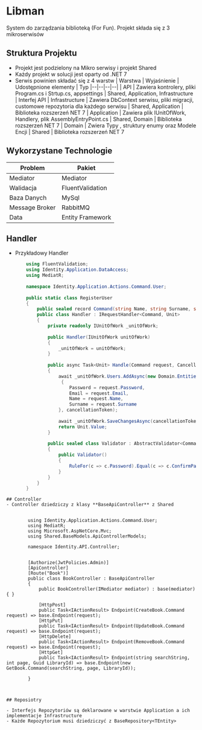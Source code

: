 
# Libman
System do zarządzania biblioteką (For Fun). Projekt składa się z 3 mikroserwisów 
## Struktura Projektu 
 - Projekt jest podzielony na Mikro serwisy i projekt Shared
 - Każdy projekt w solucji jest oparty od .NET 7
 - Serwis powinien  składać się z 4 warstw
	| Warstwa  |  Wyjaśnienie  |  Udostępnione elementy | Typ
	|--|--|--|--| 
	| API | Zawiera kontrolery, pliki Program.cs i Strtup.cs, appsettings | Shared, Application, Infrastructure | Interfej API 
	| Infrastructure | Zawiera DbContext serwisu, pliki migracji, customowe repozytoria dla każdego serwisu | Shared, Application | Biblioteka rozszerzeń NET 7
	| Application | Zawiera plik IUnitOfWork, Handlery, plik AssemblyEntryPoint.cs | Shared, Domain | Biblioteka rozszerzeń NET 7
	| Domain | Zwiera Typy , struktury enumy oraz Modele Encji | Shared | Biblioteka rozszerzeń NET 7


## Wykorzystane Technologie
| Problem | Pakiet |
|---|---|
| Mediator | Mediator |
| Walidacja | FluentValidation |
| Baza Danych | MySql | 
| Message Broker | RabbitMQ |
| Data | Entity Framework |

## Handler

- Przykładowy Handler
	```csharp
        using FluentValidation;  
	    using Identity.Application.DataAccess;  
	    using MediatR;  
      
	    namespace Identity.Application.Actions.Command.User;  
      
	    public static class RegisterUser  
	    {  
		    public sealed record Command(string Name, string Surname, string Email, string Password, string ConfirmPassword) : 	IRequest<Unit>;  
	        public class Handler : IRequestHandler<Command, Unit>  
		    {  
	            private readonly IUnitOfWork _unitOfWork;  
      
	            public Handler(IUnitOfWork unitOfWork)  
	            {  
	                _unitOfWork = unitOfWork;  
	            }  
      
	            public async Task<Unit> Handle(Command request, CancellationToken cancellationToken)  
	            {  
	                await _unitOfWork.Users.AddAsync(new Domain.Entities.User()  
				     {  
	                    Password = request.Password,  
	                    Email = request.Email,  
	                    Name = request.Name,  
	                    Surname = request.Surname  
	                }, cancellationToken);  
                  
	                await _unitOfWork.SaveChangesAsync(cancellationToken);  
	                return Unit.Value;  
		        }	  
      
	            public sealed class Validator : AbstractValidator<Command>  
		        {  
	                public Validator()  
	                {  
	                    RuleFor(c => c.Password).Equal(c => c.ConfirmPassword);  
	                }  
	            }  
	        }  
	    }
```
## Controller 
- Controller dziedziczy z klasy **BaseApiController** z Shared


		using Identity.Application.Actions.Command.User;  
		using MediatR;  
		using Microsoft.AspNetCore.Mvc;  
		using Shared.BaseModels.ApiControllerModels;  
  
		namespace Identity.API.Controller;  
  

		[Authorize(JwtPolicies.Admin)]
		[ApiController]
		[Route("Book")]
		public class BookController : BaseApiController
		{
		    public BookController(IMediator mediator) : base(mediator) { }
		    
		    [HttpPost]
		    public Task<IActionResult> Endpoint(CreateBook.Command request) => base.Endpoint(request);        
		    [HttpPut]
		    public Task<IActionResult> Endpoint(UpdateBook.Command request) => base.Endpoint(request);        
		    [HttpDelete]
		    public Task<IActionResult> Endpoint(RemoveBook.Command request) => base.Endpoint(request);    
		    [HttpGet]
		    public Task<IActionResult> Endpoint(string searchString, int page, Guid LibraryId) => base.Endpoint(new GetBook.Command(searchString, page, LibraryId));    
		    
		}



## Reposiotry

- Interfejs Repozytoriów są deklarowane w warstwie Application a ich implementacje Infrastructure
- Każde Repozytorium musi dziedziczyć z BaseRepository<TEntity>
